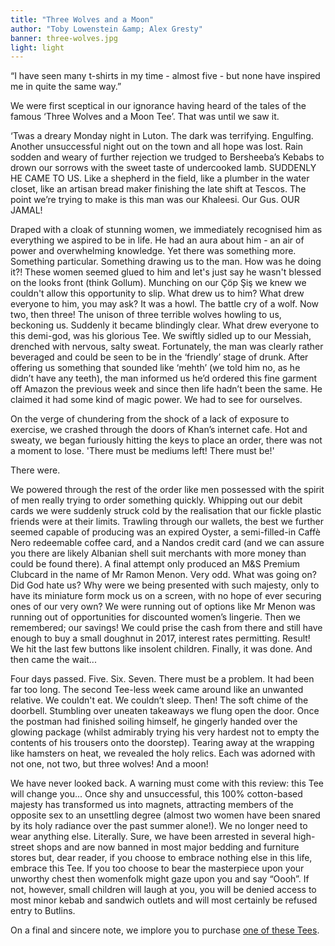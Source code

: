 ```yaml
---
title: "Three Wolves and a Moon"
author: "Toby Lowenstein &amp; Alex Gresty"
banner: three-wolves.jpg
light: light
---
```


“I have seen many t-shirts in my time - almost five - but none have inspired me in quite the same way.”

We were first sceptical in our ignorance having heard of the tales of the famous ‘Three Wolves and a Moon Tee’. That was until we saw it.

‘Twas a dreary Monday night in Luton. The dark was terrifying. Engulfing. Another unsuccessful night out on the town and all hope was lost. Rain sodden and weary of further rejection we trudged to Bersheeba’s Kebabs to drown our sorrows with the sweet taste of undercooked lamb. SUDDENLY HE CAME TO US. Like a shepherd in the field, like a plumber in the water closet, like an artisan bread maker finishing the late shift at Tescos. The point we’re trying to make is this man was our Khaleesi. Our Gus. OUR JAMAL!

Draped with a cloak of stunning women, we immediately recognised him as everything we aspired to be in life. He had an aura about him - an air of power and overwhelming knowledge. Yet there was something more. Something particular. Something drawing us to the man. How was he doing it?! These women seemed glued to him and let's just say he wasn't blessed on the looks front (think Gollum). Munching on our Çöp Şiş we knew we couldn't allow this opportunity to slip. What drew us to him? What drew everyone to him, you may ask? It was a howl. The battle cry of a wolf. Now two, then three! The unison of three terrible wolves howling to us, beckoning us. Suddenly it became blindingly clear. What drew everyone to this demi-god, was his glorious Tee. We swiftly sidled up to our Messiah, drenched with nervous, salty sweat. Fortunately, the man was clearly rather beveraged and could be seen to be in the ‘friendly’ stage of drunk. After offering us something that sounded like ‘mehth’ (we told him no, as he didn’t have any teeth), the man informed us he’d ordered this fine garment off Amazon the previous week and since then life hadn’t been the same. He claimed it had some kind of magic power. We had to see for ourselves.

On the verge of chundering from the shock of a lack of exposure to exercise, we crashed through the doors of Khan’s internet cafe. Hot and sweaty, we began furiously hitting the keys to place an order, there was not a moment to lose. 'There must be mediums left! There must be!'

There were.

We powered through the rest of the order like men possessed with the spirit of men really trying to order something quickly. Whipping out our debit cards we were suddenly struck cold by the realisation that our fickle plastic friends were at their limits. Trawling through our wallets, the best we further seemed capable of producing was an expired Oyster, a semi-filled-in Caffè Nero redeemable coffee card, and a Nandos credit card (and we can assure you there are likely Albanian shell suit merchants with more money than could be found there). A final attempt only produced an M&S Premium Clubcard in the name of Mr Ramon Menon. Very odd. What was going on? Did God hate us? Why were we being presented with such majesty, only to have its miniature form mock us on a screen, with no hope of ever securing ones of our very own? We were running out of options like Mr Menon was running out of opportunities for discounted women’s lingerie. Then we remembered; our savings! We could prise the cash from there and still have enough to buy a small doughnut in 2017, interest rates permitting. Result! We hit the last few buttons like insolent children. Finally, it was done. And then came the wait...

Four days passed. Five. Six. Seven. There must be a problem. It had been far too long. The second Tee-less week came around like an unwanted relative. We couldn't eat. We couldn’t sleep. Then! The soft chime of the doorbell. Stumbling over uneaten takeaways we flung open the door. Once the postman had finished soiling himself, he gingerly handed over the glowing package (whilst admirably trying his very hardest not to empty the contents of his trousers onto the doorstep). Tearing away at the wrapping like hamsters on heat, we revealed the holy relics. Each was adorned with not one, not two, but three wolves! And a moon!

We have never looked back. A warning must come with this review: this Tee will change you... Once shy and unsuccessful, this 100% cotton-based majesty has transformed us into magnets, attracting members of the opposite sex to an unsettling degree (almost two women have been snared by its holy radiance over the past summer alone!). We no longer need to wear anything else. Literally. Sure, we have been arrested in several high-street shops and are now banned in most major bedding and furniture stores but, dear reader, if you choose to embrace nothing else in this life, embrace this Tee. If you too choose to bear the masterpiece upon your unworthy chest then womenfolk might gaze upon you and say “Oooh”. If not, however, small children will laugh at you, you will be denied access to most minor kebab and sandwich  outlets and will most certainly be refused entry to Butlins.

On a final and sincere note, we implore you to purchase [one of these Tees](http://www.amazon.com/The-Mountain-Three-Short-Sleeve/dp/B002HJ377A).
